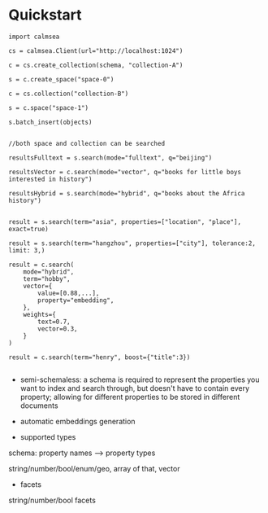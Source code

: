 # Quickstart

```
import calmsea

cs = calmsea.Client(url="http://localhost:1024")

c = cs.create_collection(schema, "collection-A")

s = c.create_space("space-0")

c = cs.collection("collection-B")

s = c.space("space-1")

s.batch_insert(objects)


//both space and collection can be searched

resultsFulltext = s.search(mode="fulltext", q="beijing")

resultsVector = c.search(mode="vector", q="books for little boys interested in history")

resultsHybrid = s.search(mode="hybrid", q="books about the Africa history")


result = s.search(term="asia", properties=["location", "place"], exact=true)

result = s.search(term="hangzhou", properties=["city"], tolerance:2, limit: 3,)

result = c.search(
	mode="hybrid",
	term="hobby",
	vector={
		value=[0.88,...],
		property="embedding",
	},
	weights={
		text=0.7,
		vector=0.3,
	}
)

result = c.search(term="henry", boost={"title":3})


```

* semi-schemaless: a schema is required to represent the properties you want to index and search through, but doesn't have to contain every property; allowing for different properties to be stored in different documents

* automatic embeddings generation

* supported types

schema: property names --> property types

string/number/bool/enum/geo, array of that, vector

* facets

string/number/bool facets



